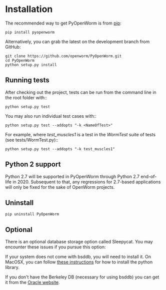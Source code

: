 Installation
============
The recommended way to get PyOpenWorm is from [pip](http://pip.readthedocs.org/en/latest/installing.html):

    pip install pyopenworm

Alternatively, you can grab the latest on the development branch from GitHub:

    git clone https://github.com/openworm/PyOpenWorm.git
    cd PyOpenWorm
    python setup.py install

Running tests
-------------

After checking out the project, tests can be run from the command line in the root folder with::

    python setup.py test

You may also run individual test cases with::

    python setup.py test --addopts "-k <NameOfTest>"

For example, where *test_muscles1* is a test in the *WormTest* suite of tests (see tests/WormTest.py)::

    python setup.py test --addopts "-k test_muscles1"

Python 2 support
----------------
Python 2.7 will be supported in PyOpenWorm through Python 2.7 end-of-life in 2020. Subsequent to that, any regressions for 2.7-based applications will only be fixed for the sake of OpenWorm projects.


Uninstall
----------

    pip uninstall PyOpenWorm


Optional
--------
There is an optional database storage option called Sleepycat. You may encounter these issues if you pursue this option:

If your system does not come with bsddb, you will need to install it. On MacOSX, you can follow 
[these instructions](http://stackoverflow.com/questions/16003224/installing-bsddb-package-python) for how to install 
the python library.

If you don't have the Berkeley DB (necessary for using bsddb) you can get it from the [Oracle website](http://www.oracle.com/technetwork/database/database-technologies/berkeleydb/overview/index-085366.html).
